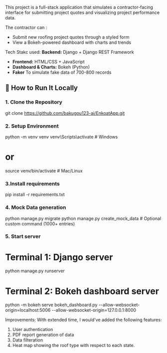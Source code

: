 This project is a full-stack application  that simulates a contractor-facing interface for submitting project quotes and visualizing project performance data. 

The contractor can : 
- Submit new roofing project quotes through a styled form
- View a Bokeh-powered dashboard with charts and trends

Tech Stakc used: 
**Backend:** Django + Django REST Framework  
- **Frontend:** HTML/CSS + JavaScript  
- **Dashboard & Charts:** Bokeh (Python)
- **Faker** To simulate fake data of 700-800 records

## 🧪 How to Run It Locally

### 1. Clone the Repository
git clone https://github.com/bakugou123-ai/EnkoatApp.git

### 2. Setup Environment 
python -m venv venv
venv\Scripts\activate  # Windows
# or
source venv/bin/activate  # Mac/Linux

### 3.Install requirements
pip install -r requirements.txt

### 4. Mock Data generation
python manage.py migrate
python manage.py create_mock_data  # Optional custom command (1000+ entries)

### 5. Start server
# Terminal 1: Django server
python manage.py runserver

# Terminal 2: Bokeh dashboard server
python -m bokeh serve bokeh_dashboard.py --allow-websocket-origin=localhost:5006 --allow-websocket-origin=127.0.0.1:8000

Improvements:
With extended time, I would've added the following features:
1. User authentication
2. PDF report generation of data
3. Data filteration
4. Heat map showing the roof type with respect to each state.





